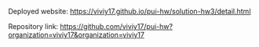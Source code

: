 Deployed website: https://viviy17.github.io/pui-hw/solution-hw3/detail.html


Repository link: https://github.com/viviy17/pui-hw?organization=viviy17&organization=viviy17
